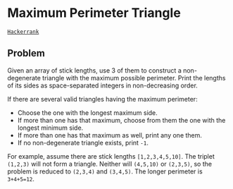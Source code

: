 # Maximum Perimeter Triangle

[```Hackerrank```](https://www.hackerrank.com/challenges/maximum-perimeter-triangle/problem)

## Problem
Given an array of stick lengths, use 3 of them to construct a non-degenerate triangle with the maximum possible perimeter. Print the lengths of its sides as  space-separated integers in non-decreasing order.

If there are several valid triangles having the maximum perimeter:
* Choose the one with the longest maximum side.
* If more than one has that maximum, choose from them the one with the longest minimum side.
* If more than one has that maximum as well, print any one them.
* If no non-degenerate triangle exists, print ```-1```.

For example, assume there are stick lengths ```[1,2,3,4,5,10]```. The triplet ```(1,2,3)``` will not form a triangle. Neither will ```(4,5,10)``` or ```(2,3,5)```, so the problem is reduced to ```(2,3,4)``` and ```(3,4,5)```. The longer perimeter is ```3+4+5=12```.

